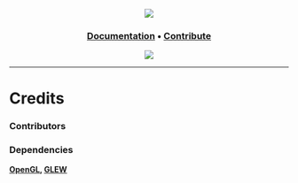 

<div
  align=center
  items=center
>

![][evil]

<h3>
<a href="" >Documentation</a>
<span> • </span>
<a href="" >Contribute</a>
</h3>

![][license-badge]

</div>

---

# Credits

### Contributors

### Dependencies
**[OpenGL][open-gl], [GLEW][glew]**

[evil]: https://static.wixstatic.com/media/dc3006_1ec6dff8d4d247c1ba488031a891333e~mv2.png/v1/fill/w_350,h_200,al_c,lg_1,q_90,enc_auto/logo.png
[g-sd]: https://avatars.githubusercontent.com/u/96849112?s=400&u=5f03427817576fb8a23c9d59e34c1a5c34dbddd6&v=4

[license-badge]: https://img.shields.io/github/license/g-sd/sumo?style=flat-square

[open-gl]: https://www.opengl.org/
[glew]: https://glew.sourceforge.net/
